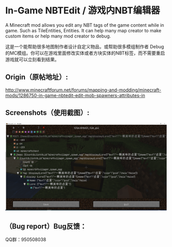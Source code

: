 # In-Game NBTEdit / 游戏内NBT编辑器

A Minecraft mod allows you edit any NBT tags of the game content while in game. Such as TileEntities, Entities. It can help many map creator to make custom items or help many mod creator to debug.

这是一个能帮助很多地图制作者设计自定义物品，或帮助很多模组制作者 Debug 的MC模组。你可以在游戏里面修改实体或者方块实体的NBT标签，而不需要重启游戏就可以立刻看到结果。

## Origin（原帖地址）: 
http://www.minecraftforum.net/forums/mapping-and-modding/minecraft-mods/1286750-in-game-nbtedit-edit-mob-spawners-attributes-in

## Screenshots（使用截图）: 
![使用截图](https://github.com/MeowCraftMC/NBTEdit/raw/master/img/1.png)

## （Bug report）Bug反馈：
QQ群：950508038

